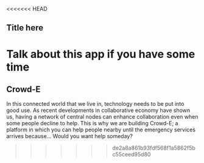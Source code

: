 <<<<<<< HEAD
## Title here

Talk about this app if you have some time
=======
## Crowd-E

In this connected world that we live in, technology needs to be put into good use. As recent developments in collaborative economy have shown us, having a network of central nodes can enhance collaboration even when some people decline to help. This is why we are building Crowd-E; a platform in which you can help people nearby until the emergency services arrives because... Would you want help someday?
>>>>>>> de2a8a861b93fdf568f1a5862f5bc55ceed95d80
